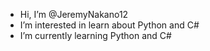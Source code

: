- Hi, I’m @JeremyNakano12
- I’m interested in learn about Python and C#
- I’m currently learning Python and C#
